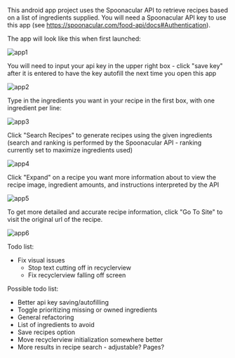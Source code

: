 This android app project uses the Spoonacular API to retrieve recipes based on a list of ingredients supplied. You will need a Spoonacular API key to use this app (see https://spoonacular.com/food-api/docs#Authentication).

The app will look like this when first launched:

![app1](https://user-images.githubusercontent.com/70418659/145733954-58d7f39f-a5f8-49a9-b5c5-89e99e17f64d.png)

You will need to input your api key in the upper right box - click "save key" after it is entered to have the key autofill the next time you open this app

![app2](https://user-images.githubusercontent.com/70418659/145733994-25b335f9-0d92-4f52-a97a-ca0970fae8d4.png)

Type in the ingredients you want in your recipe in the first box, with one ingredient per line:

![app3](https://user-images.githubusercontent.com/70418659/145734042-c1e9a71a-0ac6-4276-afa6-7670b45ce566.png)

Click "Search Recipes" to generate recipes using the given ingredients (search and ranking is performed by the Spoonacular API - ranking currently set to maximize ingredients used)

![app4](https://user-images.githubusercontent.com/70418659/145734082-5a5dff3f-b24d-4373-a657-ba0bb603281a.png)

Click "Expand" on a recipe you want more information about to view the recipe image, ingredient amounts, and instructions interpreted by the API

![app5](https://user-images.githubusercontent.com/70418659/145734109-8bb31bd6-ac02-49f0-8e94-bc2375a5cf2f.png)

To get more detailed and accurate recipe information, click "Go To Site" to visit the original url of the recipe.

![app6](https://user-images.githubusercontent.com/70418659/145734129-a1aecdc7-c582-471a-b4f3-6857c0593419.png)



Todo list:
- Fix visual issues
  - Stop text cutting off in recyclerview
  - Fix recyclerview falling off screen

Possible todo list:
- Better api key saving/autofilling
- Toggle prioritizing missing or owned ingredients
- General refactoring
- List of ingredients to avoid
- Save recipes option
- Move recyclerview initialization somewhere better
- More results in recipe search - adjustable? Pages?
